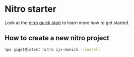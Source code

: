 # Nitro starter

Look at the [nitro quick start](https://nitro.unjs.io/guide#quick-start) to learn more how to get started.

## How to create a new nitro project

```bash
npx giget@latest nitro ijs-munich --install
```
